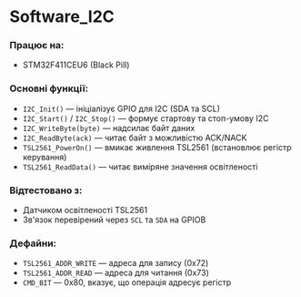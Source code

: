 # Software_I2C

### Працює на:

* STM32F411CEU6 (Black Pill)

### Основні функції:

* `I2C_Init()` — ініціалізує GPIO для I2C (SDA та SCL)
* `I2C_Start()` / `I2C_Stop()` — формує стартову та стоп-умову I2C
* `I2C_WriteByte(byte)` — надсилає байт даних
* `I2C_ReadByte(ack)` — читає байт з можливістю ACK/NACK
* `TSL2561_PowerOn()` — вмикає живлення TSL2561 (встановлює регістр керування)
* `TSL2561_ReadData()` — читає виміряне значення освітленості

### Відтестовано з:

* Датчиком освітленості TSL2561
* Зв'язок перевірений через `SCL` та `SDA` на GPIOB

### Дефайни:

* `TSL2561_ADDR_WRITE` — адреса для запису (0x72)
* `TSL2561_ADDR_READ` — адреса для читання (0x73)
* `CMD_BIT` — 0x80, вказує, що операція адресує регістр
